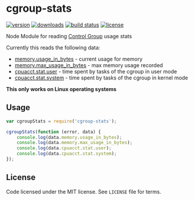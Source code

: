 # cgroup-stats
[![version](https://img.shields.io/npm/v/cgroup-stats.svg)](https://www.npmjs.com/package/cgroup-stats)
[![downloads](https://img.shields.io/npm/dt/cgroup-stats.svg)](https://www.npmjs.com/package/cgroup-stats)
[![build status](https://app.wercker.com/status/69dad692abfba7ef1f1cdcbd1d162792/s "wercker status")](https://app.wercker.com/project/bykey/69dad692abfba7ef1f1cdcbd1d162792)
[![license](https://img.shields.io/npm/l/cgroup-stats.svg)](https://github.com/stjohnjohnson/cgroup-stats/blob/master/LICENSE)

Node Module for reading [Control Group][cgroup] usage stats


Currently this reads the following data:
 - [memory.usage_in_bytes][memory] - current usage for memory
 - [memory.max_usage_in_bytes][memory] - max memory usage recorded
 - [cpuacct.stat.user][cpuacct] - time spent by tasks of the cgroup in user mode
 - [cpuacct.stat.system][cpuacct] - time spent by tasks of the cgroup in kernel mode

**This only works on Linux operating systems**

## Usage

```javascript
var cgroupStats = require('cgroup-stats');

cgroupStats(function (error, data) {
    console.log(data.memory.usage_in_bytes);
    console.log(data.memory.max_usage_in_bytes);
    console.log(data.cpuacct.stat.user);
    console.log(data.cpuacct.stat.system);
});
```

## License
Code licensed under the MIT license.  See `LICENSE` file for terms.

 [cgroup]: https://en.wikipedia.org/wiki/Cgroups
 [memory]: https://www.kernel.org/doc/Documentation/cgroup-v1/memory.txt
 [cpuacct]: https://www.kernel.org/doc/Documentation/cgroup-v1/cpuacct.txt
